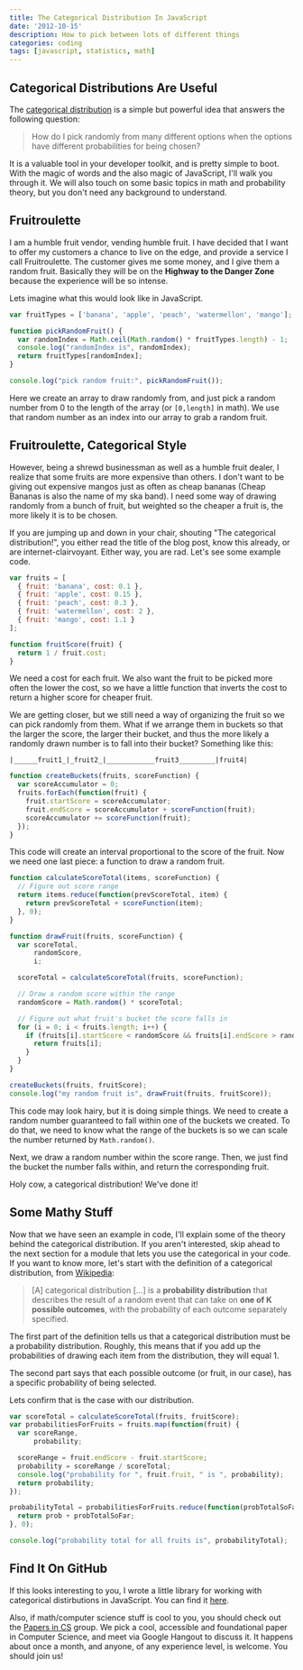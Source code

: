 ```yaml
---
title: The Categorical Distribution In JavaScript
date: '2012-10-15'
description: How to pick between lots of different things
categories: coding
tags: [javascript, statistics, math]
---
```


## Categorical Distributions Are Useful
The
[categorical distribution](http://en.wikipedia.org/wiki/Categorical_distribution)
is a simple but powerful idea that answers the following question:

> How do I pick randomly from many different options when the options have
> different probabilities for being chosen?

It is a valuable tool in your developer toolkit, and is pretty simple to boot.
With the magic of words and the also magic of JavaScript, I'll walk you through
it. We will also touch on some basic topics in math and probability theory, but
you don't need any background to understand.


## Fruitroulette

I am a humble fruit vendor, vending humble fruit. I have decided that I want to
offer my customers a chance to live on the edge, and provide a service I call
Fruitroulette. The customer gives me some money, and I give them a random fruit.
Basically they will be on the __Highway to the Danger Zone__ because the experience
will be so intense.

Lets imagine what this would look like in JavaScript.

```JavaScript
var fruitTypes = ['banana', 'apple', 'peach', 'watermellon', 'mango'];

function pickRandomFruit() {
  var randomIndex = Math.ceil(Math.random() * fruitTypes.length) - 1;
  console.log("randomIndex is", randomIndex);
  return fruitTypes[randomIndex];
}

console.log("pick random fruit:", pickRandomFruit());
```

Here we create an array to draw randomly from, and just pick a random number
from 0 to the length of the array (or `[0,length]` in math). We use that
random number as an index into our array to grab a random fruit.

## Fruitroulette, Categorical Style

However, being a shrewd businessman as well as a humble fruit dealer, I realize
that some fruits are more expensive than others. I don't want to be giving out
expensive mangos just as often as cheap bananas (Cheap Bananas is also the name
of my ska band). I need some way of drawing randomly from a bunch of fruit,
but weighted so the cheaper a fruit is, the more likely it is to be chosen.

If you are jumping up and down in your chair, shouting "The categorical
distribution!", you either read the title of the blog post, know this already,
or are internet-clairvoyant. Either way, you are rad. Let's see some example code.

```JavaScript
var fruits = [
  { fruit: 'banana', cost: 0.1 },
  { fruit: 'apple', cost: 0.15 },
  { fruit: 'peach', cost: 0.3 },
  { fruit: 'watermellon', cost: 2 },
  { fruit: 'mango', cost: 1.1 }
];

function fruitScore(fruit) {
  return 1 / fruit.cost;
}
```

We need a cost for each fruit. We also want the fruit to be picked more often
the lower the cost, so we have a little function that inverts the cost to 
return a higher score for cheaper fruit.

We are getting closer, but we still need a way of organizing the fruit so
we can pick randomly from them. What if we arrange them in buckets so that
the larger the score, the larger their bucket, and thus the more likely a
randomly drawn number is to fall into their bucket? Something like this:


`|______fruit1_|_fruit2_|____________fruit3_________|fruit4|`


```JavaScript
function createBuckets(fruits, scoreFunction) {
  var scoreAccumulator = 0;
  fruits.forEach(function(fruit) {
    fruit.startScore = scoreAccumulator;
    fruit.endScore = scoreAccumulator + scoreFunction(fruit);
    scoreAccumulator += scoreFunction(fruit);
  });
}
```

This code will create an interval proportional to the score of the fruit. Now
we need one last piece: a function to draw a random fruit.


```JavaScript
function calculateScoreTotal(items, scoreFunction) {
  // Figure out score range
  return items.reduce(function(prevScoreTotal, item) {
    return prevScoreTotal + scoreFunction(item);
  }, 0);
}

function drawFruit(fruits, scoreFunction) {
  var scoreTotal,
      randomScore,
      i;

  scoreTotal = calculateScoreTotal(fruits, scoreFunction);

  // Draw a random score within the range
  randomScore = Math.random() * scoreTotal;

  // Figure out what fruit's bucket the score falls in
  for (i = 0; i < fruits.length; i++) {
    if (fruits[i].startScore < randomScore && fruits[i].endScore > randomScore) {
      return fruits[i];
    }
  }
}

createBuckets(fruits, fruitScore);
console.log("my random fruit is", drawFruit(fruits, fruitScore));
```

This code may look hairy, but it is doing simple things. We need to create
a random number guaranteed to fall within one of the buckets we created. To do
that, we need to know what the range of the buckets is so we can scale the
number returned by `Math.random()`.

Next, we draw a random number within the score range. Then, we just find the
bucket the number falls within, and return the corresponding fruit.

Holy cow, a categorical distribution! We've done it!

## Some Mathy Stuff

Now that we have seen an example in code, I'll explain some of the theory behind
the categorical distribution. If you aren't interested, skip ahead to the next section for a module that
lets you use the categorical in your code. If you want to know more, let's start
with  the definition of a categorical distribution, from
[Wikipedia](http://en.wikipedia.org/wiki/Categorical_distribution):

> [A] categorical distribution [...] is a **probability distribution** that
> describes the result of a random event that can take on **one of K possible
> outcomes**, with the probability of each outcome separately specified.

The first part of the definition tells us that a categorical distribution must
be a probability distribution. Roughly, this means that if you add up the
probabilities of drawing each item from the distribution, they will equal 1.

The second part says that each possible outcome (or fruit, in our case), has a
specific probability of being selected.

Lets confirm that is the case with our distribution.

```JavaScript
var scoreTotal = calculateScoreTotal(fruits, fruitScore);
var probabilitiesForFruits = fruits.map(function(fruit) {
  var scoreRange,
      probability;

  scoreRange = fruit.endScore - fruit.startScore;
  probability = scoreRange / scoreTotal;
  console.log("probability for ", fruit.fruit, " is ", probability);
  return probability;
});

probabilityTotal = probabilitiesForFruits.reduce(function(probTotalSoFar, prob) {
  return prob + probTotalSoFar;
}, 0);

console.log("probability total for all fruits is", probabilityTotal);
```


## Find It On GitHub

If this looks interesting to you, I wrote a little library for working with
categorical distirbutions in JavaScript. You can find it
[here](https://github.com/jergason/categorical).

Also, if math/computer science stuff is cool to you, you should check out the
[Papers in CS](https://groups.google.com/forum/?fromgroups#!forum/papers-in-computer-science)
group. We pick a cool, accessible and foundational paper in Computer Science, 
and meet via Google Hangout to discuss it. It happens about once a month, and
anyone, of any experience level, is welcome. You should join us!
